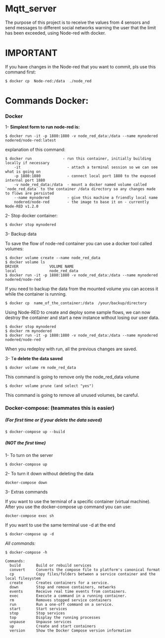 # Mqtt_server

The purpose of this project is to receive the values from 4 sensors and send messages to different social networks warning the user that the limit has been exceeded, using Node-red with docker.


# IMPORTANT

If you have changes in the Node-red that you want to commit, pls use this command first:

```
$ docker cp  Node-red:/data  ./node_red
```

# **Commands Docker:**

### Docker

1- **Simplest form to run node-red is:**

```
$ docker run -it -p 1880:1880 -v node_red_data:/data --name mynodered nodered/node-red:latest
```

explanation of this command:

```
$ docker run              - run this container, initially building locally if necessary
    -it                     - attach a terminal session so we can see what is going on
    -p 1880:1880            - connect local port 1880 to the exposed internal port 1880
    -v node_red_data:/data  - mount a docker named volume called `node_red_data` to the container /data directory so any changes made to flows are persisted
    --name mynodered        - give this machine a friendly local name
    nodered/node-red        - the image to base it on - currently Node-RED v1.2.0
```

2- Stop docker container:

```
$ docker stop mynodered
```

3- Backup data

To save the flow of node-red container you can use a docker tool called volumes:

```
$ docker volume create --name node_red_data
$ docker volume ls
DRIVER              VOLUME NAME
local               node_red_data
$ docker run -it -p 1880:1880 -v node_red_data:/data --name mynodered nodered/node-red
```

If you need to backup the data from the mounted volume you can access it while the container is running.

```
$ docker cp  name_of_the_container:/data  /your/backup/directory
```

Using Node-RED to create and deploy some sample flows, we can now destroy the container and start a new instance without losing our user data.

```
$ docker stop mynodered
$ docker rm mynodered
$ docker run -it -p 1880:1880 -v node_red_data:/data --name mynodered nodered/node-red
```

When you redeploy with run, all the previous changes are saved.

3- T**o delete the data saved**

```
$ docker volume rm node_red_data
```

This command is going to remove only the node_red_data volume

```
$ docker volume prune (and select "yes")
```

This command is going to remove all unused volumes, be careful.



### Docker-compose: (teammates this is easier)

##### ***(For first time or if your delete the data saved)***

```
$ docker-compose up --build 
```

##### (NOT the first time)

1- To turn on the server

```
$ docker-compose up
```

2- To turn it down without deleting the data

```
docker-compose down
```


3- Extras commands

If you want to use the terminal of a specific container (virtual machine). After you use the docker-compose up command you can use:

```
docker-compose exec sh
```

If you want to use the same terminal use -d at the end

```
$ docker-compose up -d
```

*All commands:*

```
$ docker-compose -h 

Commands:
  build       Build or rebuild services
  convert     Converts the compose file to platform's canonical format
  cp          Copy files/folders between a service container and the local filesystem
  create      Creates containers for a service.
  down        Stop and remove containers, networks
  events      Receive real time events from containers.
  exec        Execute a command in a running container.
  rm          Removes stopped service containers
  run         Run a one-off command on a service.
  start       Start services
  stop        Stop services
  top         Display the running processes
  unpause     Unpause services
  up          Create and start containers
  version     Show the Docker Compose version information
```
